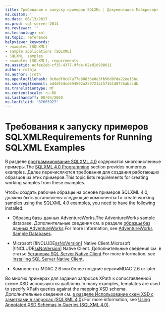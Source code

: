 ```yaml
---
title: Требования к запуску примеров SQLXML | Документация Майкрософт
ms.custom: ''
ms.date: 06/13/2017
ms.prod: sql-server-2014
ms.reviewer: ''
ms.technology: xml
ms.topic: reference
helpviewer_keywords:
- examples [SQLXML]
- sample applications [SQLXML]
- SQLXML, samples
- examples [SQLXML], requirements
ms.assetid: acfee2eb-cf35-4377-9fde-82ad1d938011
author: rothja
ms.author: jroth
ms.openlocfilehash: 9c0edf8cd7a77e88836e0e3fb96d8fda22ee15bc
ms.sourcegitcommit: ad4d92dce894592a259721a1571b1d8736abacdb
ms.translationtype: MT
ms.contentlocale: ru-RU
ms.lasthandoff: 08/04/2020
ms.locfileid: "87665927"
---
```

# <a name="requirements-for-running-sqlxml-examples"></a><span data-ttu-id="164a5-102">Требования к запуску примеров SQLXML</span><span class="sxs-lookup"><span data-stu-id="164a5-102">Requirements for Running SQLXML Examples</span></span>
  <span data-ttu-id="164a5-103">В разделе [программирование SQLXML 4,0](sqlxml-4-0-programming-concepts.md) содержатся многочисленные примеры.</span><span class="sxs-lookup"><span data-stu-id="164a5-103">The [SQLXML 4.0 Programming](sqlxml-4-0-programming-concepts.md) section provides numerous examples.</span></span> <span data-ttu-id="164a5-104">Далее перечисляются требования для создания работающих образцов из этих примеров.</span><span class="sxs-lookup"><span data-stu-id="164a5-104">This topic lists requirements for creating working samples from these examples.</span></span>  
  
 <span data-ttu-id="164a5-105">Чтобы создать рабочие образцы на основе примеров SQLXML 4.0, должны быть установлены следующие компоненты:</span><span class="sxs-lookup"><span data-stu-id="164a5-105">To create working samples using the SQLXML 4.0 examples, you need to have the following installed.</span></span>  
  
-   <span data-ttu-id="164a5-106">Образец базы данных AdventureWorks.</span><span class="sxs-lookup"><span data-stu-id="164a5-106">The AdventureWorks sample database.</span></span> <span data-ttu-id="164a5-107">Дополнительные сведения см. в разделе [образцы баз данных AdventureWorks](https://msftdbprodsamples.codeplex.com/).</span><span class="sxs-lookup"><span data-stu-id="164a5-107">For more information, see [AdventureWorks Sample Databases](https://msftdbprodsamples.codeplex.com/).</span></span>  
  
-   <span data-ttu-id="164a5-108">Microsoft [!INCLUDE[ssNoVersion](../../includes/ssnoversion-md.md)] Native Client.</span><span class="sxs-lookup"><span data-stu-id="164a5-108">Microsoft [!INCLUDE[ssNoVersion](../../includes/ssnoversion-md.md)] Native Client.</span></span> <span data-ttu-id="164a5-109">Дополнительные сведения см. в статье [Установка SQL Server Native Client](../native-client/applications/installing-sql-server-native-client.md).</span><span class="sxs-lookup"><span data-stu-id="164a5-109">For more information, see [Installing SQL Server Native Client](../native-client/applications/installing-sql-server-native-client.md).</span></span>  
  
-   <span data-ttu-id="164a5-110">Компоненты MDAC 2.6 или более поздние версии</span><span class="sxs-lookup"><span data-stu-id="164a5-110">MDAC 2.6 or later</span></span>  
  
 <span data-ttu-id="164a5-111">Во многих примерах для задания запросов XPath к сопоставленной схеме XSD используются шаблоны.</span><span class="sxs-lookup"><span data-stu-id="164a5-111">In many examples, templates are used to specify XPath queries against the mapping XSD schema.</span></span> <span data-ttu-id="164a5-112">Дополнительные сведения см. [в разделе Использование схем XSD с заметками в запросах &#40;SQLXML 4,0&#41;](annotated-xsd-schemas/using-annotated-xsd-schemas-in-queries-sqlxml-4-0.md).</span><span class="sxs-lookup"><span data-stu-id="164a5-112">For more information, see [Using Annotated XSD Schemas in Queries &#40;SQLXML 4.0&#41;](annotated-xsd-schemas/using-annotated-xsd-schemas-in-queries-sqlxml-4-0.md).</span></span>  
  
